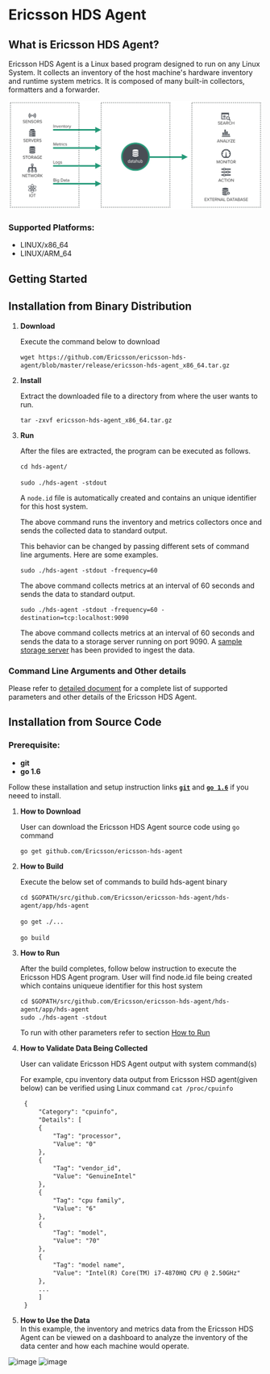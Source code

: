 Ericsson HDS Agent
==================

What is Ericsson HDS Agent?
--------------------------
Ericsson HDS Agent is a Linux based program designed to run on any Linux System. It collects an inventory of the host machine's hardware inventory and runtime system metrics. It is composed of many built-in collectors, formatters and a forwarder.

![image](./docs/images/datahub-io.png) 

### Supported Platforms:
   * LINUX/x86_64
   * LINUX/ARM_64

Getting Started
---------------

Installation from Binary Distribution
-------------------------------------
1. **Download**

   Execute the command below to download

   ```
   wget https://github.com/Ericsson/ericsson-hds-agent/blob/master/release/ericsson-hds-agent_x86_64.tar.gz
   ```

1. **Install**

   Extract the downloaded file to a directory from where the user wants to run. 
   ```
   tar -zxvf ericsson-hds-agent_x86_64.tar.gz
   ```

1. **Run**

   After the files are extracted, the program can be executed as follows. 
   ```
   cd hds-agent/

   sudo ./hds-agent -stdout
   ```
   A `node.id` file is automatically created and contains an unique identifier for this host system.

   The above command runs the inventory and metrics collectors once and sends the collected data to standard output.

   This behavior can be changed by passing different sets of command line arguments. Here are some examples.
 
   ```
   sudo ./hds-agent -stdout -frequency=60
   ```
   The above command collects metrics at an interval of 60 seconds and sends the data to standard output.
  
   ```
   sudo ./hds-agent -stdout -frequency=60 -destination=tcp:localhost:9090
   ```
   The above command collects metrics at an interval of 60 seconds and sends the data to a storage server running on port 9090. A [sample storage server](./examples/simple-storage-server.py) has been provided to ingest the data.

### Command Line Arguments and Other details  
Please refer to [detailed document](./apps/hds-agent/README.md) for a complete list of supported parameters and other details of the Ericsson HDS Agent.


Installation from Source Code
-----------------------------

### Prerequisite:
   * **git**
   * **go 1.6**

   Follow these installation and setup instruction links [**`git`**](https://www.digitalocean.com/community/tutorials/how-to-install-git-on-ubuntu-14-04) and [**`go 1.6`**](https://golang.org/doc/install) if you neeed to install.

1. **How to Download**

   User can download the Ericsson HDS Agent source code using `go` command

   ```
   go get github.com/Ericsson/ericsson-hds-agent
   ```

1. **How to Build**

   Execute the below set of commands to build hds-agent binary
   ```
   cd $GOPATH/src/github.com/Ericsson/ericsson-hds-agent/hds-agent/app/hds-agent

   go get ./...

   go build
   ```

1. **How to Run**

   After the build completes, follow below instruction to execute the Ericsson HDS Agent program. User will find node.id file being created which contains uniqueue identifier for this host system
   ```
   cd $GOPATH/src/github.com/Ericsson/ericsson-hds-agent/hds-agent/app/hds-agent
   sudo ./hds-agent -stdout
   ```

   To run with other parameters refer to section [How to Run](#installation-from-binary-distribution)

1. **How to Validate Data Being Collected**

   User can validate Ericsson HDS Agent output with system command(s)


   For example, cpu inventory data output from Ericsson HSD agent(given below) can be verified using Linux command `cat /proc/cpuinfo`
   ```
	{
	    "Category": "cpuinfo",
	    "Details": [
		{
		    "Tag": "processor",
		    "Value": "0"
		},
		{
		    "Tag": "vendor_id",
		    "Value": "GenuineIntel"
		},
		{
		    "Tag": "cpu family",
		    "Value": "6"
		},
		{
		    "Tag": "model",
		    "Value": "70"
		},
		{
		    "Tag": "model name",
		    "Value": "Intel(R) Core(TM) i7-4870HQ CPU @ 2.50GHz"
		},
		...
	    ]
	}
   ```

1. **How to Use the Data**  
In this example, the inventory and metrics data from the Ericsson HDS Agent can be viewed on a dashboard to analyze the inventory of the data center and how each machine would operate. 

![image](https://cloud.githubusercontent.com/assets/10677356/23774990/4536b29a-04db-11e7-89f8-4bbe8006d720.png)
![image](https://cloud.githubusercontent.com/assets/10677356/23774989/45343d44-04db-11e7-9814-016969749479.png)
